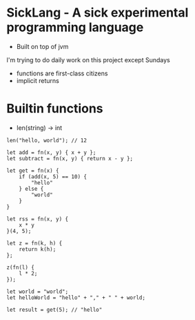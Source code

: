 # SickLang - A sick experimental programming language

- Built on top of jvm 

I'm trying to do daily work on this project except Sundays

- functions are first-class citizens
- implicit returns

# Builtin functions
- len(string) -> int
```
len("hello, world"); // 12 
```

```
let add = fn(x, y) { x + y };
let subtract = fn(x, y) { return x - y };

let get = fn(x) {
    if (add(x, 5) == 10) {
        "hello"
    } else {
        "world"
    }
}

let rss = fn(x, y) {
    x * y
}(4, 5);

let z = fn(k, h) {
    return k(h);
};

z(fn(l) {
    l * 2;
});

let world = "world";
let helloWorld = "hello" + "," + " " + world;

let result = get(5); // "hello"
```